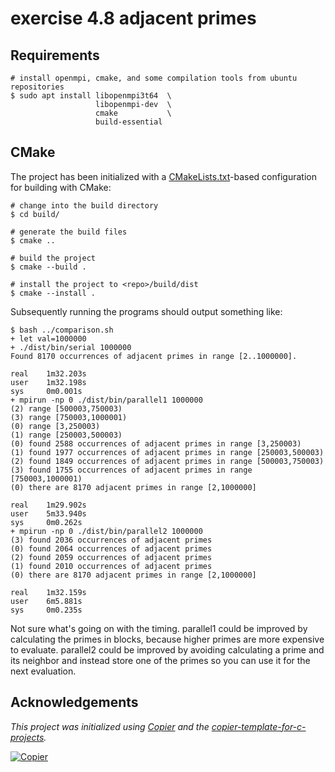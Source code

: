 # exercise 4.8 adjacent primes

## Requirements

```
# install openmpi, cmake, and some compilation tools from ubuntu repositories
$ sudo apt install libopenmpi3t64  \
                   libopenmpi-dev  \
                   cmake           \
                   build-essential
```

## CMake

The project has been initialized with a [CMakeLists.txt](CMakeLists.txt)-based
configuration for building with CMake:

```console
# change into the build directory
$ cd build/

# generate the build files
$ cmake ..

# build the project
$ cmake --build .

# install the project to <repo>/build/dist
$ cmake --install .
```

Subsequently running the programs should output something like:

```text
$ bash ../comparison.sh
+ let val=1000000
+ ./dist/bin/serial 1000000
Found 8170 occurrences of adjacent primes in range [2..1000000].

real    1m32.203s
user    1m32.198s
sys     0m0.001s
+ mpirun -np 0 ./dist/bin/parallel1 1000000
(2) range [500003,750003)
(3) range [750003,1000001)
(0) range [3,250003)
(1) range [250003,500003)
(0) found 2588 occurrences of adjacent primes in range [3,250003)
(1) found 1977 occurrences of adjacent primes in range [250003,500003)
(2) found 1849 occurrences of adjacent primes in range [500003,750003)
(3) found 1755 occurrences of adjacent primes in range [750003,1000001)
(0) there are 8170 adjacent primes in range [2,1000000]

real    1m29.902s
user    5m33.940s
sys     0m0.262s
+ mpirun -np 0 ./dist/bin/parallel2 1000000
(3) found 2036 occurrences of adjacent primes
(0) found 2064 occurrences of adjacent primes
(2) found 2059 occurrences of adjacent primes
(1) found 2010 occurrences of adjacent primes
(0) there are 8170 adjacent primes in range [2,1000000]

real    1m32.159s
user    6m5.881s
sys     0m0.235s
```

Not sure what's going on with the timing. parallel1 could be improved by calculating the primes in
blocks, because higher primes are more expensive to evaluate. parallel2 could be improved by
avoiding calculating a prime and its neighbor and instead store one of the primes so you can use it
for the next evaluation.

## Acknowledgements

_This project was initialized using [Copier](https://pypi.org/project/copier) and the [copier-template-for-c-projects](https://github.com/jspaaks/copier-template-for-c-projects)._

[![Copier](https://img.shields.io/endpoint?url=https://raw.githubusercontent.com/copier-org/copier/master/img/badge/badge-grayscale-inverted-border-orange.json)](https://github.com/copier-org/copier)
